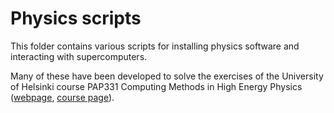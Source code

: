 # Physics scripts

This folder contains various scripts for installing physics software and interacting with supercomputers.

Many of these have been developed to solve the exercises
of the University of Helsinki course PAP331 Computing Methods in High Energy Physics
([webpage](https://www.mv.helsinki.fi/home/slehti/ComputingMethodsInHEP/ComputingMethodsInHEP.html),
[course page](https://studies.helsinki.fi/courses/cu/hy-CU-117688380-2021-08-01)).
